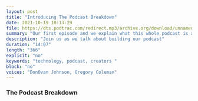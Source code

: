 ```yaml
---
layout: post
title: "Introducing The Podcast Breakdown"
date: 2021-10-19 10:13:29
file: https://dts.podtrac.com/redirect.mp3/archive.org/download/unnamed-podcast-ep-1/Unnamed%20Podcast%20Ep1.mp3
summary: "Our first episode and we explain what this whole podcast is about."
description: "Join us as we talk about building our podcast"
duration: "14:07" 
length: "366"
explicit: "no" 
keywords: "technology, podcast, creators "
block: "no" 
voices: "DonOvan Johnson, Gregory Coleman"
---
```


### The Podcast Breakdown

